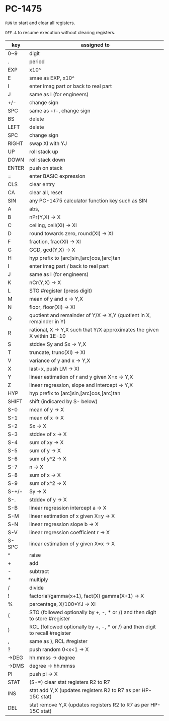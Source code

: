 # PC-1475

`RUN` to start and clear all registers.

`DEF-A` to resume execution without clearing registers.

| key    | assigned to
| ------ | ---------------------------------------------------------------------
| 0~9    | digit
| .      | period
| EXP    | x10^
| E      | smae as EXP, x10^
| I      | enter imag part or back to real part
| J      | same as I (for engineers)
| +/-    | change sign
| SPC    | same as +/-, change sign
| BS     | delete
| LEFT   | delete
| SPC    | change sign
| RIGHT  | swap XI with YJ
| UP     | roll stack up
| DOWN   | roll stack down
| ENTER  | push on stack
| =      | enter BASIC expression
| CLS    | clear entry
| CA     | clear all, reset
| SIN    | any PC-1475 calculator function key such as SIN
| A      | abs, |XI| -\> XI
| B      | nPr(Y,X) -\> X
| C      | ceiling, ceil(XI) -\> XI
| D      | round towards zero, round(XI) -\> XI
| F      | fraction, frac(XI) -\> XI
| G      | GCD, gcd(Y,X) -\> X
| H      | hyp prefix to [arc]sin,[arc]cos,[arc]tan
| I      | enter imag part / back to real part
| J      | same as I (for engineers)
| K      | nCr(Y,X) -\> X
| L      | STO #register (press digit)
| M      | mean of y and x -\> Y,X
| N      | floor, floor(XI) -\> XI
| Q      | quotient and remainder of Y/X -\> X,Y (quotient in X, remainder in Y)
| R      | rational, X -\> Y,X such that Y/X approximates the given X within 1E-10
| S      | stddev Sy and Sx -\> Y,X
| T      | truncate, trunc(XI) -\> XI
| V      | variance of y and x -\> Y,X
| X      | last-x, push LM -\> XI
| Y      | linear estimation of r and y given X=x -\> Y,X
| Z      | linear regression, slope and intercept -\> Y,X
| HYP    | hyp prefix to [arc]sin,[arc]cos,[arc]tan
| SHIFT  | shift (indicared by S- below)
| S-0    | mean of y -\> X
| S-1    | mean of x -\> X
| S-2    | Sx -\> X
| S-3    | stddev of x -\> X
| S-4    | sum of xy -\> X
| S-5    | sum of y -\> X
| S-6    | sum of y^2 -\> X
| S-7    | n -\> X
| S-8    | sum of x -\> X
| S-9    | sum of x^2 -\> X
| S-+/-  | Sy -\> X
| S-.    | stddev of y -\> X
| S-B    | linear regression intercept a -\> X
| S-M    | linear estimation of x given X=y -\> X
| S-N    | linear regression slope b -\> X
| S-V    | linear regression coefficient r -\> X
| S-SPC  | linear estimation of y given X=x -\> X
| ^      | raise
| +      | add
| -      | subtract
| \*     | multiply
| /      | divide
| !      | factorial/gamma(x+1), fact(X) gamma(X+1) -\> X
| %      | percentage, X/100\*YJ -\> XI
| (      | STO (followed optionally by +, -, \* or /) and then digit to store #register
| )      | RCL (followed optionally by +, -, \* or /) and then digit to recall #register
| ,      | same as ), RCL #register
| ?      | push random 0\<x\<1 -\> X
| -\>DEG | hh.mmss -\> degree
| -\>DMS | degree -\> hh.mmss
| PI     | push pi -\> X
| STAT   | (S-=) clear stat registers R2 to R7
| INS    | stat add Y,X (updates registers R2 to R7 as per HP-15C stat)
| DEL    | stat remove Y,X (updates registers R2 to R7 as per HP-15C stat)

